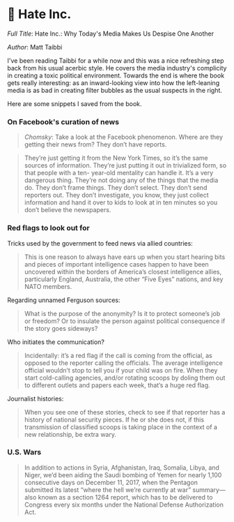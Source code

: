 # 📝 Hate Inc.

*Full Title*: Hate Inc.: Why Today's Media Makes Us Despise One Another

*Author*: Matt Taibbi

I've been reading Taibbi for a while now and this was a nice
refreshing step back from his usual acerbic style. He covers the media
industry's complicity in creating a toxic political
environment. Towards the end is where the book gets really
interesting: as an inward-looking view into how the left-leaning media
is as bad in creating filter bubbles as the usual suspects in the
right.


Here are some snippets I saved from the book.

### On Facebook's curation of news

> *Chomsky*: Take a look at the Facebook phenomenon. Where are they
> getting their news from? They don’t have reports.

> They’re just getting it from the New York Times, so it’s the same
> sources of information. They’re just putting it out in trivialized
> form, so that people with a ten- year-old mentality can handle
> it. It’s a very dangerous thing. They’re not doing any of the things
> that the media do. They don’t frame things. They don’t select. They
> don’t send reporters out. They don’t investigate, you know, they
> just collect information and hand it over to kids to look at in ten
> minutes so you don’t believe the newspapers.

### Red flags to look out for

Tricks used by the government to feed news via allied countries:

> This is one reason to always have ears up when you start hearing
> bits and pieces of important intelligence cases happen to have been
> uncovered within the borders of America’s closest intelligence
> allies, particularly England, Australia, the other “Five Eyes”
> nations, and key NATO members.

Regarding unnamed Ferguson sources:

> What is the purpose of the anonymity? Is it to protect someone’s job
> or freedom? Or to insulate the person against political consequence
> if the story goes sideways?

Who initiates the communication?

> Incidentally: it’s a red flag if the call is coming from the
> official, as opposed to the reporter calling the officials. The
> average intelligence official wouldn’t stop to tell you if your
> child was on fire. When they start cold-calling agencies, and/or
> rotating scoops by doling them out to different outlets and papers
> each week, that’s a huge red flag.

Journalist histories:

> When you see one of these stories, check to see if that reporter has
> a history of national security pieces. If he or she does not, if
> this transmission of classified scoops is taking place in the
> context of a new relationship, be extra wary.

### U.S. Wars

> In addition to actions in Syria, Afghanistan, Iraq, Somalia, Libya,
> and Niger, we’d been aiding the Saudi bombing of Yemen for nearly
> 1,100 consecutive days on December 11, 2017, when the Pentagon
> submitted its latest “where the hell we’re currently at war”
> summary—also known as a section 1264 report, which has to be
> delivered to Congress every six months under the National Defense
> Authorization Act.

